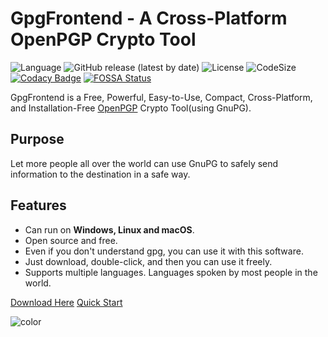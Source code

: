 # GpgFrontend - A Cross-Platform OpenPGP Crypto Tool

![Language](https://img.shields.io/badge/language-C%2B%2B-green)
![GitHub release (latest by date)](https://img.shields.io/github/v/release/saturneric/gpgfrontend)
![License](https://img.shields.io/badge/License-GPL--3.0-orange)
![CodeSize](https://img.shields.io/github/languages/code-size/saturneric/GpgFrontend)
[![Codacy Badge](https://app.codacy.com/project/badge/Grade/d1750e052a85430a8f1f84e58a0fceda)](https://www.codacy.com/gh/saturneric/GpgFrontend/dashboard?utm_source=github.com&amp;utm_medium=referral&amp;utm_content=saturneric/GpgFrontend&amp;utm_campaign=Badge_Grade)
[![FOSSA Status](https://app.fossa.com/api/projects/git%2Bgithub.com%2Fsaturneric%2FGpgFrontend.svg?type=shield)](https://app.fossa.com/projects/git%2Bgithub.com%2Fsaturneric%2FGpgFrontend?ref=badge_shield)

GpgFrontend is a Free, Powerful, Easy-to-Use, Compact, Cross-Platform, and
Installation-Free [OpenPGP](https://www.openpgp.org/) Crypto Tool(using GnuPG). 

## Purpose

Let more people all over the world can use GnuPG to safely send information to the destination in a safe way.

## Features

- Can run on **Windows, Linux and macOS**.
- Open source and free.
- Even if you don't understand gpg, you can use it with this software.
- Just download, double-click, and then you can use it freely.
- Supports multiple languages. Languages spoken by most people in the world.



[Download Here](https://github.com/saturneric/GpgFrontend/releases/latest)
[Quick Start](quick-start.md)

<!-- 背景色 -->
![color](#ffffff)
